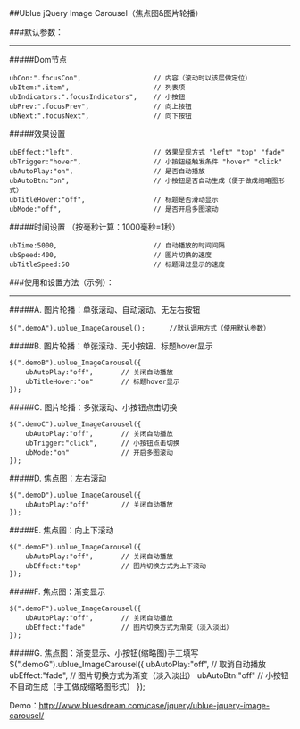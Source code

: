 ##Ublue jQuery Image Carousel（焦点图&amp;图片轮播）

###默认参数：
- - -

#####Dom节点

	ubCon:".focusCon", 					// 内容（滚动时以该层做定位）
	ubItem:".item", 					// 列表项
	ubIndicators:".focusIndicators", 	// 小按钮
	ubPrev:".focusPrev",				// 向上按钮
	ubNext:".focusNext", 				// 向下按钮

#####效果设置

	ubEffect:"left", 					// 效果呈现方式 "left" "top" "fade"
	ubTrigger:"hover", 					// 小按钮经触发条件 "hover" "click"
	ubAutoPlay:"on", 					// 是否自动播放
	ubAutoBtn:"on", 					// 小按钮是否自动生成（便于做成缩略图形式）
	ubTitleHover:"off", 				// 标题是否滑动显示
	ubMode:"off", 						// 是否开启多图滚动

#####时间设置 （按毫秒计算：1000毫秒=1秒）

	ubTime:5000, 						// 自动播放的时间间隔
	ubSpeed:400, 						// 图片切换的速度
	ubTitleSpeed:50 					// 标题滑过显示的速度

###使用和设置方法（示例）：
- - -

#####A. 图片轮播：单张滚动、自动滚动、无左右按钮

	$(".demoA").ublue_ImageCarousel(); 		//默认调用方式（使用默认参数）

#####B. 图片轮播：单张滚动、无小按钮、标题hover显示

	$(".demoB").ublue_ImageCarousel({
		ubAutoPlay:"off", 		// 关闭自动播放
		ubTitleHover:"on" 		// 标题hover显示
	});
	
#####C. 图片轮播：多张滚动、小按钮点击切换

	$(".demoC").ublue_ImageCarousel({
		ubAutoPlay:"off", 		// 关闭自动播放
		ubTrigger:"click", 		// 小按钮点击切换
		ubMode:"on" 			// 开启多图滚动
	});

#####D. 焦点图：左右滚动

	$(".demoD").ublue_ImageCarousel({
		ubAutoPlay:"off" 		// 关闭自动播放
	});

#####E. 焦点图：向上下滚动

	$(".demoE").ublue_ImageCarousel({
		ubAutoPlay:"off", 		// 关闭自动播放
		ubEffect:"top" 			// 图片切换方式为上下滚动
	});

#####F. 焦点图：渐变显示

	$(".demoF").ublue_ImageCarousel({
		ubAutoPlay:"off", 		// 关闭自动播放
		ubEffect:"fade" 		// 图片切换方式为渐变（淡入淡出）
	});

#####G. 焦点图：渐变显示、小按钮(缩略图)手工填写
	$(".demoG").ublue_ImageCarousel({
		ubAutoPlay:"off", 		// 取消自动播放
		ubEffect:"fade", 		// 图片切换方式为渐变（淡入淡出）
		ubAutoBtn:"off" 		// 小按钮不自动生成（手工做成缩略图形式）
	});

Demo：http://www.bluesdream.com/case/jquery/ublue-jquery-image-carousel/
